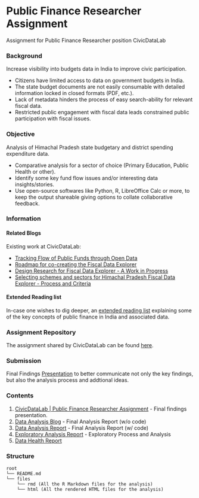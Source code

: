 # Public Finance Researcher Assignment
Assignment for Public Finance Researcher position CivicDataLab

### **Background**

Increase visibility into budgets data in India to improve civic participation.

* Citizens have limited access to data on government budgets in India.
* The state budget documents are not easily consumable with detailed information locked in closed formats (PDF, etc.).
* Lack of metadata hinders the process of easy search-ability for relevant fiscal data.
* Restricted public engagement with fiscal data leads constrained public participation with fiscal issues.

### **Objective**

Analysis of Himachal Pradesh state budgetary and district spending expenditure data.

* Comparative analysis for a sector of choice (Primary Education, Public Health or other).
* Identify some key fund flow issues and/or interesting data insights/stories.
* Use open-source softwares like Python, R, LibreOffice Calc or more, to keep the output shareable giving options to collate collaborative feedback.

### **Information**

#### **Related Blogs**

Existing work at CivicDataLab:

* [Tracking Flow of Public Funds through Open Data](https://medium.com/civicdatalab/tracking-flow-of-public-funds-through-open-data-1ace0e5b6163)
* [Roadmap for co-creating the Fiscal Data Explorer](https://medium.com/civicdatalab/roadmap-for-co-creating-the-fiscal-data-explorer-79818a53728f)
* [Design Research for Fiscal Data Explorer - A Work in Progress](https://medium.com/civicdatalab/design-research-for-fiscal-data-explorer-a-work-in-progress-43a07275b1c1)
* [Selecting schemes and sectors for Himachal Pradesh Fiscal Data Explorer - Process and Criteria](https://blog.openbudgetsindia.org/selecting-schemes-and-sectors-for-himachal-fiscal-data-explorer-process-and-criteria-de711f578166)

#### **Extended Reading list**

In-case one wishes to dig deeper, an [extended reading list](https://docs.google.com/document/d/1WYHy_7FLYI84XvXzcW277sqY2oA59zQFAcvbCVbJcR8/edit) explaining some of the key concepts of public finance in India and associated data.

### **Assignment Repository**

The assignment shared by CivicDataLab can be found [here](https://gitlab.civicdatalab.in/civicdatalab/public-finance-research-assignment/).

### **Submission**

Final Findings [Presentation](https://docs.google.com/presentation/d/17HV_MKCJfzeP8RKrPK-cFHwmTtSsxULCD_j7Dz21WrU/edit?usp=sharing) to better communicate not only the key findings, but also the analysis process and addtional ideas.

### **Contents**

1. [CivicDataLab | Public Finance Researcher Assignment](https://docs.google.com/presentation/d/17HV_MKCJfzeP8RKrPK-cFHwmTtSsxULCD_j7Dz21WrU/edit?usp=sharing) - Final findings presentation.
2. [Data Analysis Blog](https://github.com/TheDataAreClean/public-finance-researcher-assignment/blob/master/files/html/data_analysis_blog.html) - Final Analysis Report (w/o code)
3. [Data Analysis Report](https://github.com/TheDataAreClean/public-finance-researcher-assignment/blob/master/files/html/data_analysis_report.html) - Final Analysis Report (w/ code)
4. [Exploratory Analysis Report](https://github.com/TheDataAreClean/public-finance-researcher-assignment/blob/master/files/html/exploratory_analysis_report.html) - Exploratory Process and Analysis
5. [Data Health Report](https://github.com/TheDataAreClean/public-finance-researcher-assignment/blob/master/files/html/data_analysis_report.html)

### **Structure**

```
root
└── README.md
└── files
    └── rmd (All the R Markdown files for the analysis)
    └── html (All the rendered HTML files for the analysis)
```
